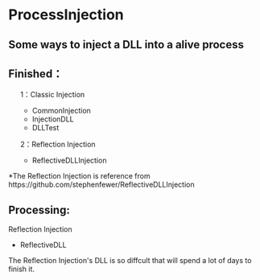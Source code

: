 # ProcessInjection

Some ways to inject a DLL into a alive process
----------------------------------------------

Finished：
---------
<ol>1：Classic Injection
	<ul>
  	<li>CommonInjection</li>
  	<li>InjectionDLL</li>
		<li>DLLTest</li>
		</ul>
</ol>
<ol>2：Reflection Injection
	<ul>
  	<li>ReflectiveDLLInjection</li>
	</ul>
</ol>
*The Reflection Injection is reference from https://github.com/stephenfewer/ReflectiveDLLInjection<br/>

<h2>Processing:</h2>
Reflection Injection
	<ul>
  	<li>ReflectiveDLL</li>
	</ul>
The Reflection Injection's DLL is so diffcult that will spend a lot of days to finish it.
